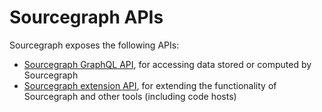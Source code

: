 # Sourcegraph APIs

Sourcegraph exposes the following APIs:

- [Sourcegraph GraphQL API](graphql.md), for accessing data stored or computed by Sourcegraph
- [Sourcegraph extension API](../extensions.md), for extending the functionality of Sourcegraph and other tools (including code hosts)
